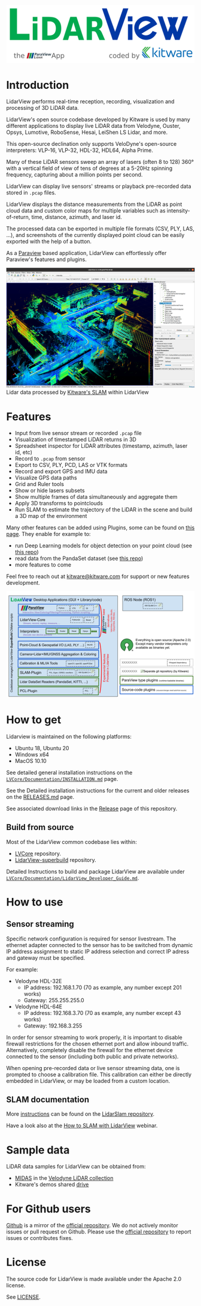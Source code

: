 ![LidarView](Application/SoftwareInformation/About.png)

# Introduction

LidarView performs real-time reception, recording, visualization and processing of 3D LiDAR data.

LidarView's open source codebase developed by Kitware is used by many different applications to display live LiDAR data from
Velodyne, Ouster, Opsys, Lumotive, RoboSense, Hesai, LeiShen LS Lidar, and more.

This open-source declination only supports VeloDyne's open-source interpreters: VLP-16, VLP-32, HDL-32, HDL64, Alpha Prime.

Many of these LiDAR sensors sweep an array of lasers (often 8 to 128) 360&deg;
with a vertical field of view of tens of degrees at a 5-20Hz spinning frequency,
capturing about a million points per second.

LidarView can display live sensors' streams or playback pre-recorded data stored in `.pcap` files.

LidarView displays the distance measurements from the LiDAR as point cloud
data and custom color maps for multiple variables such as
intensity-of-return, time, distance, azimuth, and laser id. 

The processed data can be exported in multiple file formats (CSV, PLY, LAS, ...),
and screenshots of the currently displayed point cloud can be easily exported with the help of a button.

As a [Paraview](https://www.paraview.org/) based application, LidarView can effortlessly offer Paraview's features and plugins.

![LidarView](Application/SoftwareInformation/LidarViewExample.png)
    Lidar data processed by [Kitware's SLAM](#slam) within LidarView


# Features

- Input from live sensor stream or recorded `.pcap` file
- Visualization of timestamped LiDAR returns in 3D
- Spreadsheet inspector for LiDAR attributes (timestamp, azimuth, laser id, etc)
- Record to `.pcap` from sensor
- Export to CSV, PLY, PCD, LAS or VTK formats
- Record and export GPS and IMU data
- Visualize GPS data paths
- Grid and Ruler tools
- Show or hide lasers subsets
- Show multiple frames of data simultaneously and aggregate them
- Apply 3D transforms to pointclouds
- Run SLAM to estimate the trajectory of the LiDAR in the scene and build a 3D map of the environment

Many other features can be added using Plugins, some can be found on [this page](https://gitlab.kitware.com/LidarView/plugins). They enable for example to:
- run Deep Learning models for object detection on your point cloud (see [this repo](https://gitlab.kitware.com/LidarView/plugins/lidarviewdeeplearningplugins))
- read data from the PandaSet dataset (see [this repo](https://gitlab.kitware.com/LidarView/plugins/pandasetplugin))
- more features to come

Feel free to reach out at kitware@kitware.com for support or new features development.

![LidarView](Application/SoftwareInformation/LidarViewLayout.svg)

# How to get

Lidarview is maintained on the following platforms:

* Ubuntu 18, Ubuntu 20
* Windows x64
* MacOS 10.10

See detailed general installation instructions on the [`LVCore/Documentation/INSTALLATION.md`](https://gitlab.kitware.com/LidarView/lidarview-core/-/blob/master/Documentation/INSTALLATION.md) page.

See the Detailed installation instructions for the current and older releases on the [RELEASES.md](RELEASES.md) page.

See associated download links in the [Release](https://gitlab.kitware.com/LidarView/lidarview/-/releases) page of this repository.

## Build from source

Most of the LidarView common codebase lies within:

 * [LVCore](LVCore) repository.
 * [LidarView-superbuild](Superbuild/lidarview-superbuild) repository.

Detailed Instructions to build and package LidarView are available under [`LVCore/Documentation/LidarView_Developer_Guide.md`](https://gitlab.kitware.com/LidarView/lidarview-core/-/blob/master/Documentation/LidarView_Developer_Guide.md).

# How to use

## Sensor streaming

Specific network configuration is required for sensor livestream.
The ethernet adapter connected to the sensor has to be switched from dynamic IP address assignment to static IP address selection and correct IP adress and gateway must be specified.

For example:

* Velodyne HDL-32E
  * IP address: 192.168.1.70 (70 as example, any number except 201 works)
  * Gateway: 255.255.255.0
* Velodyne HDL-64E
  * IP address: 192.168.3.70 (70 as example, any number except 43 works)
  * Gateway: 192.168.3.255

In order for sensor streaming to work properly, it is important to
disable firewall restrictions for the chosen ethernet port and allow inbound traffic.
Alternatively, completely disable the firewall for the ethernet device connected to the sensor (including both public and private networks).

When opening pre-recorded data or live sensor streaming data,
one is prompted to choose a calibration file.
This calibration can either be directly embedded in LidarView,
or may be loaded from a custom location.

## SLAM documentation <a name="slam"></a>

More [instructions](https://gitlab.kitware.com/keu-computervision/slam/-/blob/master/paraview_wrapping/doc/How_to_SLAM_with_LidarView.md) can be found on the [LidarSlam repository](https://gitlab.kitware.com/keu-computervision/slam).

Have a look also at the [How to SLAM with LidarView](https://vimeo.com/524848891) webinar.

# Sample data

LiDAR data samples for LidarView can be obtained from:

* [MIDAS](http://www.midasplatform.org/) in the [Velodyne LiDAR collection](http://midas3.kitware.com/midas/community/29)
* Kitware's demos shared [drive](https://drive.google.com/drive/folders/1yrNUelUsjKcXdC8FH8DpXeOPTyiB_pLS?usp=sharing)

# For Github users
[Github](https://github.com/Kitware/LidarView) is a mirror of the
[official repository](https://gitlab.kitware.com/LidarView/LidarView).
We do not actively monitor issues or pull request on Github. Please use the
[official repository](https://gitlab.kitware.com/LidarView/LidarView) to report issues or contributes fixes.

# License

The source code for LidarView is made available under the Apache 2.0 license.

See [LICENSE](LICENSE).
